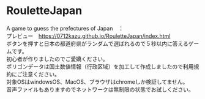 # RouletteJapan
A game to guess the prefectures of Japan　：  
プレビュー　https://0712kazu.github.io/RouletteJapan/index.html  
ボタンを押すと日本の都道府県がランダムで選ばれるので５秒以内に答えるゲームです。  
初心者が作りましたのでご愛嬌ください。  
ポリゴンデータは国土数値情報（行政区域）を加工して作成しましたので利用規約にご注意ください。  
対象OSはwindowsOS、MacOS、ブラウザはchromeしか検証してません。  
音声ファイルもありますのでネットワークは無制限の状態でお試しください。  
